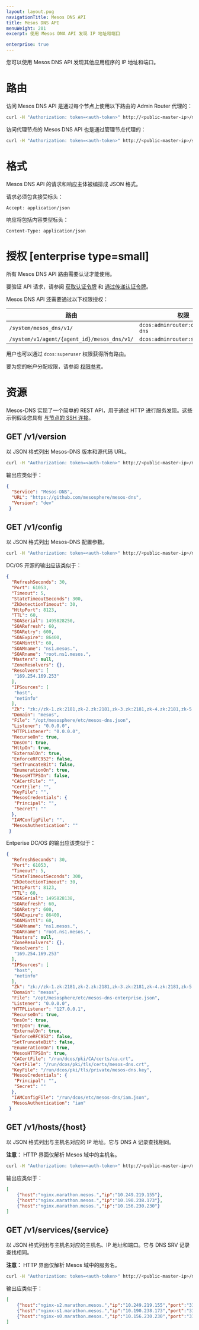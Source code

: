 ```yaml
---
layout: layout.pug
navigationTitle: Mesos DNS API
title: Mesos DNS API
menuWeight: 201
excerpt: 使用 Mesos DNA API 发现 IP 地址和端口

enterprise: true
---
```



您可以使用 Mesos DNS API 发现其他应用程序的 IP 地址和端口。

# 路由

访问 Mesos DNS API 是通过每个节点上使用以下路由的 Admin Router 代理的：

```bash
curl -H "Authorization: token=<auth-token>" http://<public-master-ip>/mesos_dns/v1/
```

访问代理节点的 Mesos DNS API 也是通过管理节点代理的：

```bash
curl -H "Authorization: token=<auth-token>" http://<public-master-ip>/system/v1/agent/{agent_id}/mesos_dns/v1/
```

# 格式

Mesos DNS API 的请求和响应主体被编排成 JSON 格式。

请求必须包含接受标头：

```
Accept: application/json
```

响应将包括内容类型标头：

```
Content-Type: application/json
```

# 授权 [enterprise type=small]

所有 Mesos DNS API 路由需要认证才能使用。

要验证 API 请求，请参阅 [获取认证令牌](/1.11/security/ent/iam-api/#obtaining-an-authentication-token) 和 [通过传递认证令牌](/1.11/security/ent/iam-api/#passing-an-authentication-token)。

Mesos DNS API 还需要通过以下权限授权：

| 路由 | 权限 |
|-------|----------|
| `/system/mesos_dns/v1/` | `dcos:adminrouter:ops:mesos-dns` |
| `/system/v1/agent/{agent_id}/mesos_dns/v1/` | `dcos:adminrouter:system:agent` |

用户也可以通过 `dcos:superuser` 权限获得所有路由。

要为您的帐户分配权限，请参阅 [权限参考](/1.11/security/ent/perms-reference/)。

# 资源
Mesos-DNS 实现了一个简单的 REST API，用于通过 HTTP 进行服务发现。这些示例假设您具有 [与节点的 SSH 连接](/1.11/administering-clusters/sshcluster/)。

## <a name="get-version"></a>GET /v1/version

以 JSON 格式列出 Mesos-DNS 版本和源代码 URL。

```bash
curl -H "Authorization: token=<auth-token>" http://<public-master-ip>/mesos_dns/v1/version
```

输出应类似于：

```json
{
  "Service": "Mesos-DNS",
  "URL": "https://github.com/mesosphere/mesos-dns",
  "Version": "dev"
 }
```


## <a name="get-config"></a>GET /v1/config

以 JSON 格式列出 Mesos-DNS 配置参数。

```bash
curl -H "Authorization: token=<auth-token>" http://<public-master-ip>/mesos_dns/v1/config
```

DC/OS 开源的输出应该类似于：

```json
{
  "RefreshSeconds": 30,
  "Port": 61053,
  "Timeout": 5,
  "StateTimeoutSeconds": 300,
  "ZkDetectionTimeout": 30,
  "HttpPort": 8123,
  "TTL": 60,
  "SOASerial": 1495828250,
  "SOARefresh": 60,
  "SOARetry": 600,
  "SOAExpire": 86400,
  "SOAMinttl": 60,
  "SOAMname": "ns1.mesos.",
  "SOARname": "root.ns1.mesos.",
  "Masters": null,
  "ZoneResolvers": {},
  "Resolvers": [
   "169.254.169.253"
  ],
  "IPSources": [
   "host",
   "netinfo"
  ],
  "Zk": "zk://zk-1.zk:2181,zk-2.zk:2181,zk-3.zk:2181,zk-4.zk:2181,zk-5.zk:2181/mesos",
  "Domain": "mesos",
  "File": "/opt/mesosphere/etc/mesos-dns.json",
  "Listener": "0.0.0.0",
  "HTTPListener": "0.0.0.0",
  "RecurseOn": true,
  "DnsOn": true,
  "HttpOn": true,
  "ExternalOn": true,
  "EnforceRFC952": false,
  "SetTruncateBit": false,
  "EnumerationOn": true,
  "MesosHTTPSOn": false,
  "CACertFile": "",
  "CertFile": "",
  "KeyFile": "",
  "MesosCredentials": {
   "Principal": "",
   "Secret": ""
  },
  "IAMConfigFile": "",
  "MesosAuthentication": ""
 }
```

Entperise DC/OS 的输出应该类似于：

```json
{
  "RefreshSeconds": 30,
  "Port": 61053,
  "Timeout": 5,
  "StateTimeoutSeconds": 300,
  "ZkDetectionTimeout": 30,
  "HttpPort": 8123,
  "TTL": 60,
  "SOASerial": 1495828138,
  "SOARefresh": 60,
  "SOARetry": 600,
  "SOAExpire": 86400,
  "SOAMinttl": 60,
  "SOAMname": "ns1.mesos.",
  "SOARname": "root.ns1.mesos.",
  "Masters": null,
  "ZoneResolvers": {},
  "Resolvers": [
   "169.254.169.253"
  ],
  "IPSources": [
   "host",
   "netinfo"
  ],
  "Zk": "zk://zk-1.zk:2181,zk-2.zk:2181,zk-3.zk:2181,zk-4.zk:2181,zk-5.zk:2181/mesos",
  "Domain": "mesos",
  "File": "/opt/mesosphere/etc/mesos-dns-enterprise.json",
  "Listener": "0.0.0.0",
  "HTTPListener": "127.0.0.1",
  "RecurseOn": true,
  "DnsOn": true,
  "HttpOn": true,
  "ExternalOn": true,
  "EnforceRFC952": false,
  "SetTruncateBit": false,
  "EnumerationOn": true,
  "MesosHTTPSOn": true,
  "CACertFile": "/run/dcos/pki/CA/certs/ca.crt",
  "CertFile": "/run/dcos/pki/tls/certs/mesos-dns.crt",
  "KeyFile": "/run/dcos/pki/tls/private/mesos-dns.key",
  "MesosCredentials": {
   "Principal": "",
   "Secret": ""
  },
  "IAMConfigFile": "/run/dcos/etc/mesos-dns/iam.json",
  "MesosAuthentication": "iam"
 }
```

## <a name="get-hosts"></a>GET /v1/hosts/{host}

以 JSON 格式列出与主机名对应的 IP 地址。它与 DNS A 记录查找相同。

**注意：** HTTP 界面仅解析 Mesos 域中的主机名。

```bash
curl -H "Authorization: token=<auth-token>" http://<public-master-ip>/mesos_dns/v1/hosts/nginx.marathon.mesos
```

输出应类似于：

```json
[
    {"host":"nginx.marathon.mesos.","ip":"10.249.219.155"},
    {"host":"nginx.marathon.mesos.","ip":"10.190.238.173"},
    {"host":"nginx.marathon.mesos.","ip":"10.156.230.230"}
]
```

## <a name="get-service"></a>GET /v1/services/{service}

以 JSON 格式列出与主机名对应的主机名、IP 地址和端口。它与 DNS SRV 记录查找相同。

**注意：** HTTP 界面仅解析 Mesos 域中的服务名。

```bash
curl -H "Authorization: token=<auth-token>" http://<public-master-ip>/mesos_dns/v1/services/_nginx._tcp.marathon.mesos
```

输出应类似于：

```json
[
    {"host":"nginx-s2.marathon.mesos.","ip":"10.249.219.155","port":"31644","service":"_nginx._tcp.marathon.mesos."},
    {"host":"nginx-s1.marathon.mesos.","ip":"10.190.238.173","port":"31667","service":"_nginx._tcp.marathon.mesos."},
    {"host":"nginx-s0.marathon.mesos.","ip":"10.156.230.230","port":"31880","service":"_nginx._tcp.marathon.mesos."}
]
```

